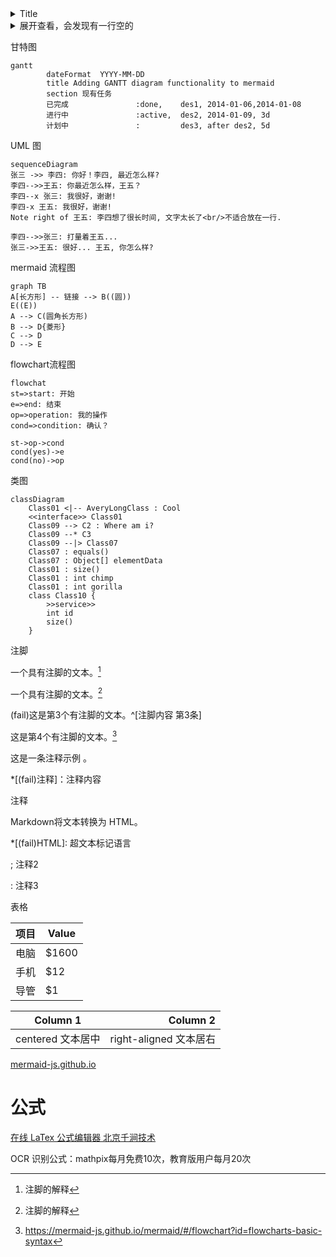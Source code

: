 <details>
<summary>Title</summary>

必须空出一行哈content!!!
```java
System.out.println("Hello to see U!");
```
</details>

<details>
<summary>展开查看，会发现有一行空的</summary>
<pre><code>
System.out.println("Hello to see U!");
print("hello world")
</code></pre>
</details>


甘特图

```mermaid
gantt
        dateFormat  YYYY-MM-DD
        title Adding GANTT diagram functionality to mermaid
        section 现有任务
        已完成               :done,    des1, 2014-01-06,2014-01-08
        进行中               :active,  des2, 2014-01-09, 3d
        计划中               :         des3, after des2, 5d
```

UML 图

```mermaid
sequenceDiagram
张三 ->> 李四: 你好！李四, 最近怎么样?
李四-->>王五: 你最近怎么样，王五？
李四--x 张三: 我很好，谢谢!
李四-x 王五: 我很好，谢谢!
Note right of 王五: 李四想了很长时间, 文字太长了<br/>不适合放在一行.

李四-->>张三: 打量着王五...
张三->>王五: 很好... 王五, 你怎么样?
```


mermaid 流程图

```mermaid
graph TB
A[长方形] -- 链接 --> B((圆))
E((E))
A --> C(圆角长方形)
B --> D{菱形}
C --> D
D --> E
```

flowchart流程图

```mermaid
flowchat
st=>start: 开始
e=>end: 结束
op=>operation: 我的操作
cond=>condition: 确认？

st->op->cond
cond(yes)->e
cond(no)->op
```


类图

```mermaid
classDiagram
    Class01 <|-- AveryLongClass : Cool
    <<interface>> Class01
    Class09 --> C2 : Where am i?
    Class09 --* C3
    Class09 --|> Class07
    Class07 : equals()
    Class07 : Object[] elementData
    Class01 : size()
    Class01 : int chimp
    Class01 : int gorilla
    class Class10 {
        >>service>>
        int id
        size()
    }
```


注脚

一个具有注脚的文本。[^1]

一个具有注脚的文本。[^2]

(fail)这是第3个有注脚的文本。^[注脚内容 第3条]


这是第4个有注脚的文本。[^4]

[^1]: 注脚的解释
[^2]: 注脚的解释
[^4]: https://mermaid-js.github.io/mermaid/#/flowchart?id=flowcharts-basic-syntax

这是一条注释示例 。

*[(fail)注释]：注释内容

注释

Markdown将文本转换为 HTML。

*[(fail)HTML]:   超文本标记语言

; 注释2

: 注释3

表格

项目     | Value
-------- | -----
电脑  | $1600
手机  | $12
导管  | $1

| Column 1 | Column 2      |
|:--------:| -------------:|
| centered 文本居中 | right-aligned 文本居右 |

[mermaid-js.github.io](https://mermaid-js.github.io/mermaid/#/flowchart?id=flowcharts-basic-syntax)

# 公式

[在线 LaTex 公式编辑器 北京千涧技术](https://www.latexlive.com)

OCR 识别公式：mathpix每月免费10次，教育版用户每月20次
